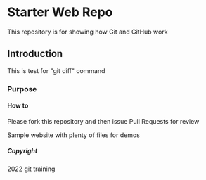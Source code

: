 # Starter Web Repo

This repository is for showing how Git and GitHub work

## Introduction

This is test for  "git diff" command

### Purpose

#### How to

Please fork this repository and then issue Pull Requests for review

Sample website with plenty of files for demos

##### Copyright

2022 git training
